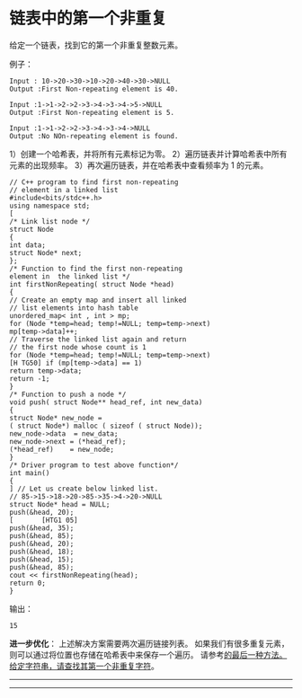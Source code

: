 # 链表中的第一个非重复

给定一个链表，找到它的第一个非重复整数元素。

例子：

```
Input : 10->20->30->10->20->40->30->NULL
Output :First Non-repeating element is 40.

Input :1->1->2->2->3->4->3->4->5->NULL
Output :First Non-repeating element is 5.

Input :1->1->2->2->3->4->3->4->NULL
Output :No NOn-repeating element is found.

```

1）创建一个哈希表，并将所有元素标记为零。
2）遍历链表并计算哈希表中所有元素的出现频率。
3）再次遍历链表，并在哈希表中查看频率为 1 的元素。

```
// C++ program to find first non-repeating
// element in a linked list
#include<bits/stdc++.h>
using namespace std;
[
/* Link list node */
struct Node
{
int data;
struct Node* next;
};
/* Function to find the first non-repeating
element in  the linked list */
int firstNonRepeating( struct Node *head)
{
// Create an empty map and insert all linked
// list elements into hash table
unordered_map< int , int > mp;
for (Node *temp=head; temp!=NULL; temp=temp->next)
mp[temp->data]++;
// Traverse the linked list again and return
// the first node whose count is 1
for (Node *temp=head; temp!=NULL; temp=temp->next)
[H TG50] if (mp[temp->data] == 1)
return temp->data;
return -1;
}
/* Function to push a node */
void push( struct Node** head_ref, int new_data)
{
struct Node* new_node =
( struct Node*) malloc ( sizeof ( struct Node));
new_node->data  = new_data;
new_node->next = (*head_ref);
(*head_ref)    = new_node;
}
/* Driver program to test above function*/
int main()
{
] // Let us create below linked list.
// 85->15->18->20->85->35->4->20->NULL
struct Node* head = NULL;
push(&head, 20);
[       [HTG1 05]
push(&head, 35);
push(&head, 85);
push(&head, 20);
push(&head, 18);
push(&head, 15);
push(&head, 85);
cout << firstNonRepeating(head);
return 0;
}
```

输出：

```
15

```

**进一步优化**：
上述解决方案需要两次遍历链接列表。 如果我们有很多重复元素，则可以通过将位置也存储在哈希表中来保存一个遍历。 请参考[的最后一种方法。给定字符串，请查找其第一个非重复字符](http://www.geeksforgeeks.org/given-a-string-find-its-first-non-repeating-character/)。



* * *

* * *



